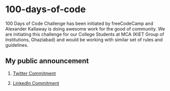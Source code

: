 # 100-days-of-code
100 Days of Code Challenge has been initiated by freeCodeCamp and Alexander Kallaway is doing awesome work for the good of community. We are initiating this challenge for our College Students at MCA (KIET Group of Institutions, Ghaziabad) and would be working with similar set of rules and guidelines.

## My public announcement 
1. [Twitter Commitment](https://twitter.com/KavitaVarshne12/status/1013412155226402822)

2. [LinkedIn Commitment](https://www.linkedin.com/feed/update/urn:li:activity:6419177689848082432)
